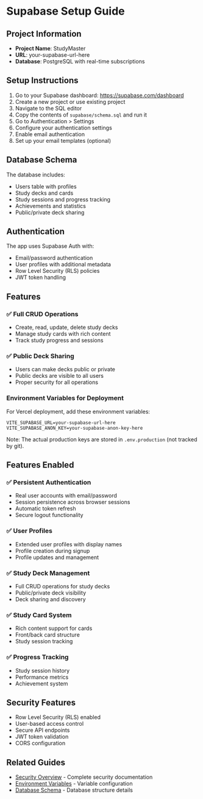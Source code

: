 # Supabase Setup Guide

## Project Information
- **Project Name**: StudyMaster
- **URL**: your-supabase-url-here
- **Database**: PostgreSQL with real-time subscriptions

## Setup Instructions

1. Go to your Supabase dashboard: https://supabase.com/dashboard
2. Create a new project or use existing project
3. Navigate to the SQL editor
4. Copy the contents of `supabase/schema.sql` and run it
5. Go to Authentication > Settings
6. Configure your authentication settings
7. Enable email authentication
8. Set up your email templates (optional)

## Database Schema

The database includes:
- Users table with profiles
- Study decks and cards
- Study sessions and progress tracking
- Achievements and statistics
- Public/private deck sharing

## Authentication

The app uses Supabase Auth with:
- Email/password authentication
- User profiles with additional metadata
- Row Level Security (RLS) policies
- JWT token handling

## Features

### ✅ Full CRUD Operations
- Create, read, update, delete study decks
- Manage study cards with rich content
- Track study progress and sessions

### ✅ Public Deck Sharing
- Users can make decks public or private
- Public decks are visible to all users
- Proper security for all operations

### Environment Variables for Deployment
For Vercel deployment, add these environment variables:
```
VITE_SUPABASE_URL=your-supabase-url-here
VITE_SUPABASE_ANON_KEY=your-supabase-anon-key-here
```

Note: The actual production keys are stored in `.env.production` (not tracked by git).

## Features Enabled

### ✅ Persistent Authentication
- Real user accounts with email/password
- Session persistence across browser sessions
- Automatic token refresh
- Secure logout functionality

### ✅ User Profiles
- Extended user profiles with display names
- Profile creation during signup
- Profile updates and management

### ✅ Study Deck Management
- Full CRUD operations for study decks
- Public/private deck visibility
- Deck sharing and discovery

### ✅ Study Card System
- Rich content support for cards
- Front/back card structure
- Study session tracking

### ✅ Progress Tracking
- Study session history
- Performance metrics
- Achievement system

## Security Features

- Row Level Security (RLS) enabled
- User-based access control
- Secure API endpoints
- JWT token validation
- CORS configuration

## Related Guides

- [Security Overview](README.md) - Complete security documentation
- [Environment Variables](../deployment/environment-variables.md) - Variable configuration
- [Database Schema](../development/database.md) - Database structure details